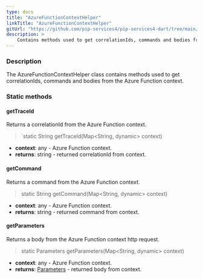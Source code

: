 ```yaml
---
type: docs
title: "AzureFunctionContextHelper"
linkTitle: "AzureFunctionContextHelper"
gitUrl: "https://github.com/pip-services4/pip-services4-dart/tree/main/pip-services4-azure-dart"
description: >
    Contains methods used to get correlationIds, commands and bodies from the Azure Function context.
---
```


### Description

The AzureFunctionContextHelper class contains methods used to get correlationIds, commands and bodies from the Azure Function context.


### Static methods

#### getTraceId
Returns a correlationId from the Azure Function context.

> `static String getTraceId(Map<String, dynamic> context)

- **context**: any - Azure Function context.
- **returns**: string - returned correlationId from context.

#### getCommand
Returns a command from the Azure Function context.

> static String getCommand(Map<String, dynamic> context)

- **context**: any - Azure Function context.
- **returns**: string - returned command from context.

#### getParameters
Returns a body from the Azure Function context http request.

> static Parameters getParameters(Map<String, dynamic> context)

- **context**: any - Azure Function context.
- **returns**: [Parameters](../../../components/exec/parameters) - returned body from context.

